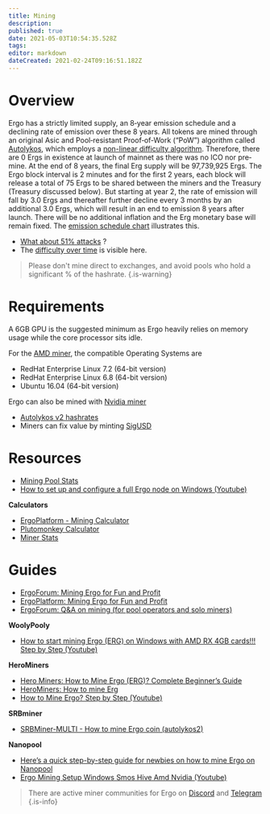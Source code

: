 ```yaml
---
title: Mining
description: 
published: true
date: 2021-05-03T10:54:35.528Z
tags: 
editor: markdown
dateCreated: 2021-02-24T09:16:51.182Z
---
```


# Overview
Ergo has a strictly limited supply, an 8‐year emission schedule and a declining rate of emission over these 8 years. All tokens are mined through an original Asic and Pool‐resistant Proof‐of‐Work (“PoW”) algorithm called [Autolykos](https://ergonaut.space/en/Autolykos), which employs a [non-linear difficulty algorithm](https://www.docdroid.net/mcoitvK/ergopow-pdf#page=2). Therefore, there are 0 Ergs in existence at launch of mainnet as there was no ICO nor pre‐mine. At the end of 8 years, the final Erg supply will be 97,739,925 Ergs. The Ergo block interval is 2 minutes and for the first 2 years, each block will release a total of 75 Ergs to be shared between the miners and the Treasury (Treasury discussed below). But starting at year 2, the rate of emission will fall by 3.0 Ergs and thereafter further decline every 3 months by an additional 3.0 Ergs, which will result in an end to emission 8 years after launch. There will be no additional inflation and the Erg monetary base will remain fixed. The [emission schedule chart](https://ergoplatform.org/en/blog/2019_05_20-curve/) illustrates this.


- [What about 51% attacks](https://www.reddit.com/r/ergonauts/comments/mgpnb7/51_attack_possibilities/) ? 
- The [difficulty over time](https://explorer.ergoplatform.com/en/charts/difficulty) is visible here. 


> Please don't mine direct to exchanges, and avoid pools who hold a significant % of the hashrate.
{.is-warning}


# Requirements
A 6GB GPU is the suggested minimum as Ergo heavily relies on memory usage while the core processor sits idle.


For the [AMD miner](https://github.com/mhssamadani/Autolykos2_AMD_Miner), the compatible Operating Systems are
- RedHat Enterprise Linux 7.2 (64-bit version)
- RedHat Enterprise Linux 6.8 (64-bit version)
- Ubuntu 16.04 (64-bit version)

Ergo can also be mined with [Nvidia miner](https://github.com/mhssamadani/Autolykos2_NV_Miner)

- [Autolykos v2 hashrates](https://www.ergoforum.org/t/autolykos-v2-hashrates/580)
- Miners can fix value by minting [SigUSD](https://sigmausd.io/#/)




# Resources

- [Mining Pool Stats](https://miningpoolstats.stream/ergo)
- [How to set up and configure a full Ergo node on Windows (Youtube)](https://www.youtube.com/watch?v=fpEDJ1CM6ns)

**Calculators**

- [ErgoPlatform - Mining Calculator](https://ergoplatform.org/en/mining/)
- [Plutomonkey Calculator](https://pool.plutomonkey.com/)
- [Miner Stats](https://minerstat.com/coin/erg)

# Guides

- [ErgoForum: Mining Ergo for Fun and Profit](https://www.ergoforum.org/t/mining-ergo-for-fun-and-profit/154)
- [ErgoPlatform: Mining Ergo for Fun and Profit](https://ergoplatform.org/en/blog/2019_12_22_mining_for_fun/)
- [ErgoForum: Q&A on mining (for pool operators and solo miners)](https://www.ergoforum.org/t/q-a-on-mining-for-pool-operators-and-solo-miners/587)

**WoolyPooly**
- [How to start mining Ergo (ERG) on Windows with AMD RX 4GB cards!!! Step by Step (Youtube)](https://www.youtube.com/watch?v=47eBVIjWYqY)

**HeroMiners**
- [Hero Miners: How to Mine Ergo (ERG)? Complete Beginner’s Guide](https://herominers.medium.com/how-to-mine-ergo-erg-complete-beginners-guide-608a87e89ed6)
- [HeroMiners: How to mine Erg](https://ergo.herominers.com/#how-to-mine-ergo-erg)
- [How to Mine Ergo? Step by Step (Youtube)](https://www.youtube.com/watch?v=4SnpCF67kyc)


**SRBminer**
- [SRBMiner-MULTI - How to mine Ergo coin (autolykos2)](https://www.youtube.com/watch?v=thBPstQJVWo)

**Nanopool**
- [Here’s a quick step-by-step guide for newbies on how to mine Ergo on Nanopool](https://help.nanopool.org/article/217-step-by-step-guide)
- [Ergo Mining Setup Windows Smos Hive Amd Nvidia (Youtube)](https://www.youtube.com/watch?v=47eBVIjWYqY)


> There are active miner communities for Ergo on [Discord](https://discord.gg/Q86PNMwRsu) and [Telegram](https://t.me/ergo_mining)
{.is-info}





